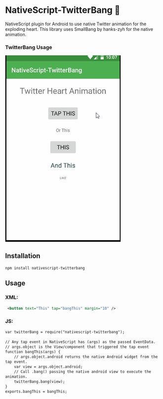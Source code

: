 # NativeScript-TwitterBang :heartbeat:

NativeScript plugin for Android to use native Twitter animation for the exploding heart. This library uses SmallBang by hanks-zyh for the native animation.

### TwitterBang Usage 

![Snackbar](twitterbang.gif)

## Installation
`npm install nativescript-twitterbang`

## Usage

### XML:
```XML
 <button text="This" tap="bangThis" margin="10" />
```

### JS:
```JS
var twitterBang = require("nativescript-twitterbang");

// Any tap event in NativeScript has (args) as the passed EventData.
// args.object is the View/component that triggered the tap event
function bangThis(args) {
    // args.object.android returns the native Android widget from the tap event.
    var view = args.object.android;
    // Call .bang() passing the native android view to execute the animation.
    twitterBang.bang(view);
}
exports.bangThis = bangThis; 
```